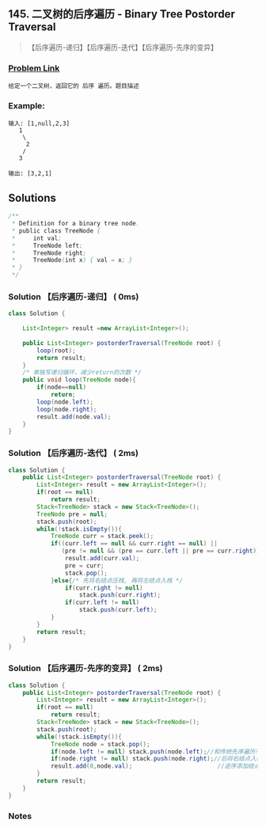 ## 145. 二叉树的后序遍历 - Binary Tree Postorder Traversal

> 【后序遍历-递归】【后序遍历-迭代】【后序遍历-先序的变异】

### [Problem Link](https://leetcode-cn.com/problems/binary-tree-postorder-traversal/)
	给定一个二叉树，返回它的 后序 遍历。题目描述

### Example:

```
输入: [1,null,2,3]  
   1
    \
     2
    /
   3 

输出: [3,2,1]
```

## Solutions

```java
/**
 * Definition for a binary tree node.
 * public class TreeNode {
 *     int val;
 *     TreeNode left;
 *     TreeNode right;
 *     TreeNode(int x) { val = x; }
 * }
 */
```

### Solution 【后序遍历-递归】 ( 0ms)
```java
class Solution {
    
    List<Integer> result =new ArrayList<Integer>();
    
    public List<Integer> postorderTraversal(TreeNode root) {
        loop(root);
        return result;
    }
    /* 单独写递归循环，减少return的次数 */
    public void loop(TreeNode node){
        if(node==null)
            return;
        loop(node.left);
        loop(node.right);
        result.add(node.val);
    }
}
```
### Solution 【后序遍历-迭代】 ( 2ms)
```java
class Solution {
    public List<Integer> postorderTraversal(TreeNode root) {
        List<Integer> result = new ArrayList<Integer>();
        if(root == null)
            return result;
        Stack<TreeNode> stack = new Stack<TreeNode>();
        TreeNode pre = null;
        stack.push(root);
        while(!stack.isEmpty()){
            TreeNode curr = stack.peek();            
            if((curr.left == null && curr.right == null) ||
               (pre != null && (pre == curr.left || pre == curr.right))){
                result.add(curr.val);
                pre = curr;
                stack.pop();
            }else{/* 先将右结点压栈, 再将左结点入栈 */
                if(curr.right != null) 
                    stack.push(curr.right); 
                if(curr.left != null) 
                    stack.push(curr.left);   
            }            
        }
        return result;        
    }
}
```
### Solution 【后序遍历-先序的变异】 ( 2ms)

```java
class Solution {
    public List<Integer> postorderTraversal(TreeNode root) {
        List<Integer> result = new ArrayList<Integer>();
        if(root == null)
            return result;
        Stack<TreeNode> stack = new Stack<TreeNode>();
        stack.push(root);
        while(!stack.isEmpty()){
            TreeNode node = stack.pop();
            if(node.left != null) stack.push(node.left);//和传统先序遍历不一样，先将左结点入栈
            if(node.right != null) stack.push(node.right);//后将右结点入栈
            result.add(0,node.val);                        //逆序添加结点值
        }     
        return result;
    }
}
```



### Notes

